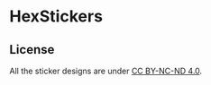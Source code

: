 # HexStickers
## License
All the sticker designs are under [CC BY-NC-ND 4.0](https://creativecommons.org/licenses/by-nc-nd/4.0).